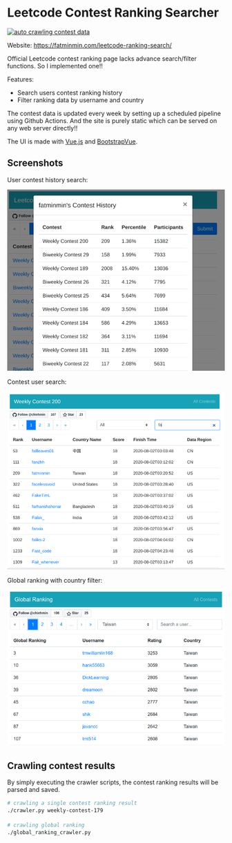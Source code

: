# Leetcode Contest Ranking Searcher

[![auto crawling contest data](https://github.com/chiehmin/leetcode-ranking-search/workflows/auto%20crawling%20contest%20data/badge.svg)](https://github.com/chiehmin/leetcode-ranking-search/actions)

Website: https://fatminmin.com/leetcode-ranking-search/

Official Leetcode contest ranking page lacks advance search/filter functions. So I implemented one!!

Features:

- Search users contest ranking history
- Filter ranking data by username and country

The contest data is updated every week by setting up a scheduled pipeline using Github Actions. And the site is purely static which can be served on any web server directly!!

The UI is made with [Vue.js](https://vuejs.org/) and [BootstrapVue](https://bootstrap-vue.js.org/).

## Screenshots

User contest history search:

![user_contest_history](images/user_contest_history.png)

Contest user search:

![user_search](images/user_search.png)

Global ranking with country filter:

![global_ranking](images/global_ranking.png)

## Crawling contest results

By simply executing the crawler scripts, the contest ranking results will be parsed and saved.

```sh
# crawling a single contest ranking result
./crawler.py weekly-contest-179

# crawling global ranking
./global_ranking_crawler.py
```